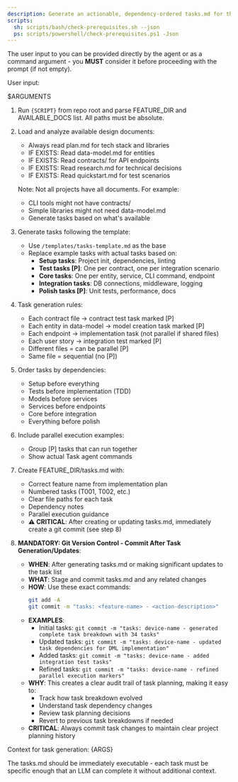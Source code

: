 ```yaml
---
description: Generate an actionable, dependency-ordered tasks.md for the feature based on available design artifacts.
scripts:
  sh: scripts/bash/check-prerequisites.sh --json
  ps: scripts/powershell/check-prerequisites.ps1 -Json
---
```


The user input to you can be provided directly by the agent or as a command argument - you **MUST** consider it before proceeding with the prompt (if not empty).

User input:

$ARGUMENTS

1. Run `{SCRIPT}` from repo root and parse FEATURE_DIR and AVAILABLE_DOCS list. All paths must be absolute.
2. Load and analyze available design documents:
   - Always read plan.md for tech stack and libraries
   - IF EXISTS: Read data-model.md for entities
   - IF EXISTS: Read contracts/ for API endpoints
   - IF EXISTS: Read research.md for technical decisions
   - IF EXISTS: Read quickstart.md for test scenarios

   Note: Not all projects have all documents. For example:
   - CLI tools might not have contracts/
   - Simple libraries might not need data-model.md
   - Generate tasks based on what's available

3. Generate tasks following the template:
   - Use `/templates/tasks-template.md` as the base
   - Replace example tasks with actual tasks based on:
     * **Setup tasks**: Project init, dependencies, linting
     * **Test tasks [P]**: One per contract, one per integration scenario
     * **Core tasks**: One per entity, service, CLI command, endpoint
     * **Integration tasks**: DB connections, middleware, logging
     * **Polish tasks [P]**: Unit tests, performance, docs

4. Task generation rules:
   - Each contract file → contract test task marked [P]
   - Each entity in data-model → model creation task marked [P]
   - Each endpoint → implementation task (not parallel if shared files)
   - Each user story → integration test marked [P]
   - Different files = can be parallel [P]
   - Same file = sequential (no [P])

5. Order tasks by dependencies:
   - Setup before everything
   - Tests before implementation (TDD)
   - Models before services
   - Services before endpoints
   - Core before integration
   - Everything before polish

6. Include parallel execution examples:
   - Group [P] tasks that can run together
   - Show actual Task agent commands

7. Create FEATURE_DIR/tasks.md with:
   - Correct feature name from implementation plan
   - Numbered tasks (T001, T002, etc.)
   - Clear file paths for each task
   - Dependency notes
   - Parallel execution guidance
   - **⚠️ CRITICAL**: After creating or updating tasks.md, immediately create a git commit (see step 8)

8. **MANDATORY: Git Version Control - Commit After Task Generation/Updates**:
   - **WHEN**: After generating tasks.md or making significant updates to the task list
   - **WHAT**: Stage and commit tasks.md and any related changes
   - **HOW**: Use these exact commands:
     ```bash
     git add -A
     git commit -m "tasks: <feature-name> - <action-description>"
     ```
   - **EXAMPLES**:
     - Initial tasks: `git commit -m "tasks: device-name - generated complete task breakdown with 34 tasks"`
     - Updated tasks: `git commit -m "tasks: device-name - updated task dependencies for DML implementation"`
     - Added tasks: `git commit -m "tasks: device-name - added integration test tasks"`
     - Refined tasks: `git commit -m "tasks: device-name - refined parallel execution markers"`
   - **WHY**: This creates a clear audit trail of task planning, making it easy to:
     - Track how task breakdown evolved
     - Understand task dependency changes
     - Review task planning decisions
     - Revert to previous task breakdowns if needed
   - **CRITICAL**: Always commit task changes to maintain clear project planning history

Context for task generation: {ARGS}

The tasks.md should be immediately executable - each task must be specific enough that an LLM can complete it without additional context.
